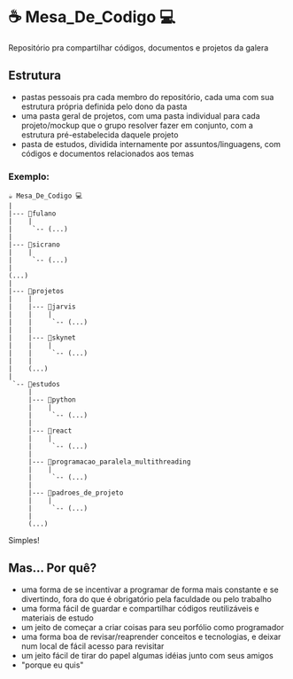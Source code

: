 # :coffee: Mesa_De_Codigo :computer:
Repositório pra compartilhar códigos, documentos e projetos da galera

## Estrutura

* pastas pessoais pra cada membro do repositório, cada uma com sua estrutura própria definida pelo dono da pasta
* uma pasta geral de projetos, com uma pasta individual para cada projeto/mockup que o grupo resolver fazer em conjunto, com a estrutura pré-estabelecida daquele projeto
* pasta de estudos, dividida internamente por assuntos/linguagens, com códigos e documentos relacionados aos temas

### Exemplo:

```
☕️ Mesa_De_Codigo 💻
|
|--- 📁fulano
|    |
|     `-- (...)
|
|--- 📁sicrano
|    |
|     `-- (...)
|
(...)
|
|--- 📁projetos
|    |
|    |--- 📁jarvis
|    |    |
|    |     `-- (...)
|    |
|    |--- 📁skynet
|    |    |
|    |     `-- (...)
|    |
|    (...)
|
 `-- 📁estudos
     |
     |--- 📁python
     |    |
     |     `-- (...)
     |
     |--- 📁react
     |    |
     |     `-- (...)
     |
     |--- 📁programacao_paralela_multithreading
     |    |
     |     `-- (...)
     |
     |--- 📁padroes_de_projeto
     |    |
     |     `-- (...)
     |
     (...)
 ```
 Simples!

 ## Mas... Por quê?

 * uma forma de se incentivar a programar de forma mais constante e se divertindo, fora do que é obrigatório pela faculdade ou pelo trabalho
 * uma forma fácil de guardar e compartilhar códigos reutilizáveis e materiais de estudo
 * um jeito de começar a criar coisas para seu porfólio como programador
 * uma forma boa de revisar/reaprender conceitos e tecnologias, e deixar num local de fácil acesso para revisitar
 * um jeito fácil de tirar do papel algumas idéias junto com seus amigos
 * "porque eu quis"
